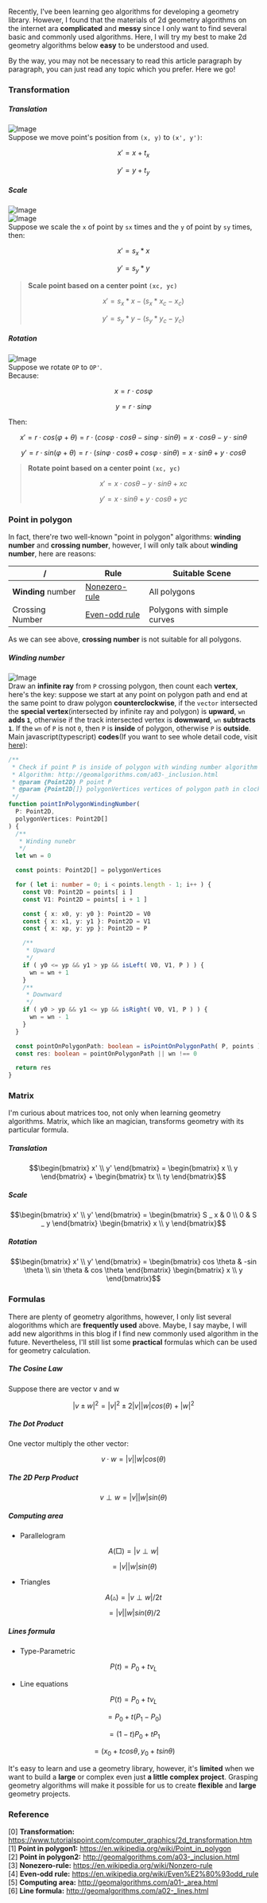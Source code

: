 Recently, I've been learning geo algorithms for developing a geometry library. However, I found that the materials of 2d geometry algorithms on the internet ara **complicated** and **messy** since I only want to find several basic and commonly used algorithms. Here, I will try my best to make 2d geometry algorithms below **easy** to be understood and used. 

By the way, you may not be necessary to read this article paragraph by paragraph, you can just read any topic which you prefer. Here we go!

### Transformation
##### Translation
![Image](https://www.tutorialspoint.com/computer_graphics/images/translation.jpg)  
Suppose we move point's position from `(x, y)` to `(x', y')`:
```math
x ' = x + t _ x
```
```math
y ' = y + t _ y
```

##### Scale  
![Image](https://www.tutorialspoint.com/computer_graphics/images/before_scaling.jpg)  
![Image](https://www.tutorialspoint.com/computer_graphics/images/after_scaling.jpg)  
Suppose we scale the `x` of point by `sx` times and the `y` of point by `sy` times, then:
```math
x ' = s _ x * x
```
```math
y ' = s _ y * y
```
> **Scale point based on a center point `(xc, yc)`**
> ```math
> x ' = s _ x * x - ( s _ x * x _ c - x _ c )
> ```
> ```math
> y ' = s _ y * y - ( s _ y * y _ c - y _ c )
> ```

##### Rotation
![Image](https://www.tutorialspoint.com/computer_graphics/images/rotation.jpg)  
Suppose we rotate `OP` to `OP'`.  
Because:
```math
x = r \cdot cos \varphi
```
```math
y = r \cdot sin \varphi
```
Then:
```math
x' = r \cdot cos ( \varphi + \theta ) = r \cdot ( cos \varphi \cdot cos \theta - sin \varphi \cdot sin \theta ) = x \cdot cos \theta - y \cdot sin \theta
```
```math
y' = r \cdot sin ( \varphi + \theta ) = r \cdot ( sin \varphi \cdot cos \theta + cos \varphi \cdot sin \theta ) = x \cdot sin \theta + y \cdot cos \theta
```
> **Rotate point based on a center point `(xc, yc)`**
> ```math
> x' =  x \cdot cos \theta - y \cdot sin \theta + xc
> ```
> ```math
> y' = x \cdot sin \theta + y \cdot cos \theta + yc
> ```



### Point in polygon
In fact, there're two well-known "point in polygon" algorithms: **winding number** and **crossing number**, however, I will only talk about **winding number**, here are reasons:

/ | Rule | Suitable Scene
---|---|---
**Winding** number | [Nonezero-rule](https://en.wikipedia.org/wiki/Nonzero-rule) | All polygons
Crossing Number | [Even-odd rule](https://en.wikipedia.org/wiki/Even%E2%80%93odd_rule) |  Polygons with simple curves

As we can see above, **crossing number** is not suitable for all polygons.

##### Winding number
![Image](https://upload.wikimedia.org/wikipedia/commons/8/8f/Winding_Number_Around_Point.svg)  
Draw an **infinite ray** from `P` crossing polygon, then count each **vertex**, here's the key: suppose we start at any point on polygon path and end at the same point to draw polygon **counterclockwise**, if the `vector` intersected the **special vertex**(intersected by infinite ray and polygon) is **upward**, `wn` **adds `1`**, otherwise if the track intersected vertex is **downward**, `wn` **subtracts `1`**. If the `wn` of `P` is not `0`, then `P` is **inside** of polygon, otherwise `P` is **outside**.  
Main javascript(typescript) **codes**(If you want to see whole detail code, visit [here](https://github.com/Terry-Su/Geometry-Algorithm/blob/master/src/core/calcPointInPolygon.ts)):
```ts
/**
 * Check if point P is inside of polygon with winding number algorithm
 * Algorithm: http://geomalgorithms.com/a03-_inclusion.html
 * @param {Point2D} P point P
 * @param {Point2D[]} polygonVertices vertices of polygon path in clockwise or counterclockwise order
 */
function pointInPolygonWindingNumber(
  P: Point2D,
  polygonVertices: Point2D[]
) {
  /**
   * Winding nunebr
   */
  let wn = 0

  const points: Point2D[] = polygonVertices

  for ( let i: number = 0; i < points.length - 1; i++ ) {
    const V0: Point2D = points[ i ]
    const V1: Point2D = points[ i + 1 ]

    const { x: x0, y: y0 }: Point2D = V0
    const { x: x1, y: y1 }: Point2D = V1
    const { x: xp, y: yp }: Point2D = P

    /**
     * Upward
     */
    if ( y0 <= yp && y1 > yp && isLeft( V0, V1, P ) ) {
      wn = wn + 1
    }
    /**
     * Downward
     */
    if ( y0 > yp && y1 <= yp && isRight( V0, V1, P ) ) {
      wn = wn - 1
    }
  }

  const pointOnPolygonPath: boolean = isPointOnPolygonPath( P, points )
  const res: boolean = pointOnPolygonPath || wn !== 0

  return res
}
```


### Matrix
I'm curious about matrices too, not only when learning geometry algorithms. Matrix, which like an magician, transforms geometry with its particular formula.
##### Translation
```math
\begin{bmatrix}
   x' \\
   y'
\end{bmatrix}
=
\begin{bmatrix}
   x \\
   y
\end{bmatrix}
+
\begin{bmatrix}
   tx \\
   ty
\end{bmatrix}
```

##### Scale
```math
\begin{bmatrix}
   x' \\
   y'
\end{bmatrix}
=
\begin{bmatrix}
   S _ x & 0 \\
   0 & S _ y
\end{bmatrix}
\begin{bmatrix}
   x \\
   y
\end{bmatrix}
```

##### Rotation
```math
\begin{bmatrix}
   x' \\
   y'
\end{bmatrix}
=
\begin{bmatrix}
  cos \theta & -sin \theta \\
  sin \theta & cos \theta
\end{bmatrix}
\begin{bmatrix}
   x \\
   y
\end{bmatrix}
```


### Formulas
There are plenty of geometry algorithms, however, I only list several alogorithms which are **frequently used** above. Maybe, I say maybe, I will add new algorithms in this blog if I find new commonly used algorithm in the future. 
Nevertheless, I'll still list some **practical** formulas which can be used for geometry calculation.
##### The Cosine Law
Suppose there are vector v and w
```math
| v \pm w | ^ 2 = | v | ^ 2 \pm 2 | v | | w | cos( \theta ) + | w | ^ 2
```

##### The Dot Product
One vector multiply the other vector:
```math
v \cdot w = | v | | w | cos ( \theta )
```

##### The 2D Perp Product
```math
v \perp w = | v | | w | sin ( \theta )
```


##### Computing area
* Parallelogram
```math
A ( \Box ) = | v \perp w | 
```
```math
    = |v| |w| sin( \theta )
```

* Triangles
```math
A ( \vartriangle ) = | v \perp w | / 2t
```
```math
    = |v| |w| sin( \theta ) / 2
```



##### Lines formula
* Type-Parametric
```math
P(t) = P _ 0 + t v _ L 
```

* Line equations
```math
P ( t ) = P _ 0 + t v _ L 
```
```math
    = P _ 0 + t ( P _ 1 - P _ 0 )
```
```math
    = ( 1 - t ) P _ 0 + t P _ 1
```
```math
    = ( x _ 0 + t cos \theta , y _ 0 + t sin \theta ) 
```

It's easy to learn and use a geometry library, however, it's **limited** when we want to build a **large** or complex even just **a little complex project**. Grasping geometry algorithms will make it possible for us to create **flexible** and **large** geometry projects.


### Reference
[0] **Transformation:** https://www.tutorialspoint.com/computer_graphics/2d_transformation.htm  
[1] **Point in polygon1:** https://en.wikipedia.org/wiki/Point_in_polygon  
[2] **Point in polygon2:** http://geomalgorithms.com/a03-_inclusion.html  
[3] **Nonezero-rule:** https://en.wikipedia.org/wiki/Nonzero-rule  
[4] **Even-odd rule:** https://en.wikipedia.org/wiki/Even%E2%80%93odd_rule  
[5] **Computing area:** http://geomalgorithms.com/a01-_area.html  
[6] **Line formula:** http://geomalgorithms.com/a02-_lines.html  
